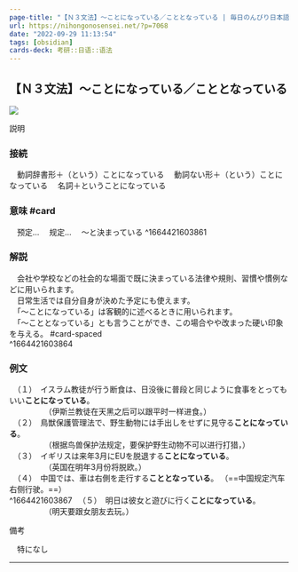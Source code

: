 ```yaml
---
page-title: "【Ｎ３文法】～ことになっている／こととなっている | 毎日のんびり日本語教師"
url: https://nihongonosensei.net/?p=7068
date: "2022-09-29 11:13:54"
tags: [obsidian] 
cards-deck: 考研::日语::语法
---
```

## 【Ｎ３文法】～ことになっている／こととなっている

![](https://nihongonosensei.net/pic/n3top.png)

説明

### 接続

　動詞辞書形＋（という）ことになっている 
　動詞ない形＋（という）ことになっている 
　名詞＋ということになっている 
　

### 意味 #card

　预定… 
　规定… 
　～と決まっている 
^1664421603861



### 解説
　会社や学校などの社会的な場面で既に決まっている法律や規則、習慣や慣例などに用いられます。  
　日常生活では自分自身が決めた予定にも使えます。  
　「～ことになっている」は客観的に述べるときに用いられます。  
　「～こととなっている」とも言うことができ、この場合やや改まった硬い印象を与える。
#card-spaced   
^1664421603864



### 例文

　（１）　イスラム教徒が行う断食は、日没後に普段と同じように食事をとってもいい**ことになっている**。  
　　　　　（伊斯兰教徒在天黑之后可以跟平时一样进食。）  
　（２）　鳥獣保護管理法で、野生動物には手出しをせずに見守る**ことになっている**。  
　　　　　（根据鸟兽保护法规定，要保护野生动物不可以进行打猎，）  
　（３）　イギリスは来年3月にEUを脱退する**ことになっている**。  
　　　　　（英国在明年3月份将脱欧。）  
　（４）　中国では、車は右側を走行する**こととなっている**。  （==中国规定汽车右侧行驶。==）  
^1664421603867
　（５）　明日は彼女と遊びに行く**ことになっている**。  
　　　　　（明天要跟女朋友去玩。）

備考

　特になし

---
